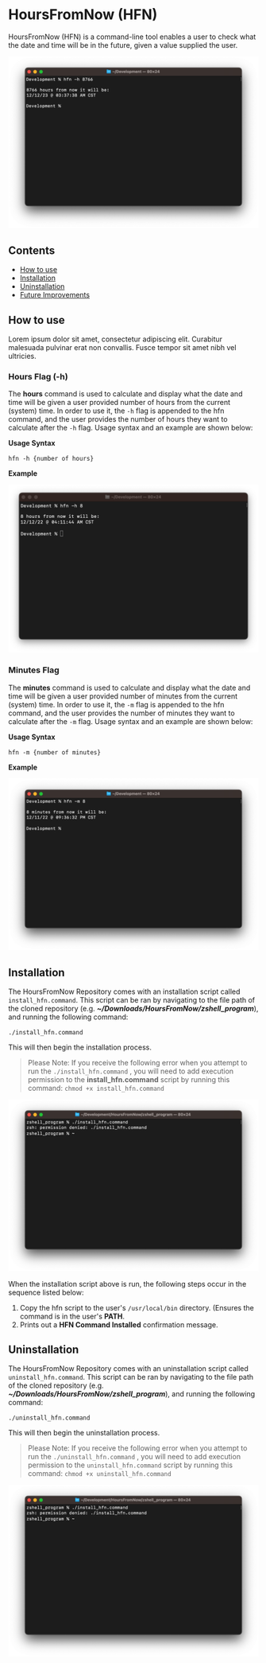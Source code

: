 # HoursFromNow (HFN)

HoursFromNow (HFN) is a command-line tool enables a user to check what the date and time will be in the future, given a value supplied the user. 


![hfn command demonstrated on terminal using the hour command flag](./images/main.png)


## Contents
+ [How to use](#How-to-use)
+ [Installation](#Installation)
+ [Uninstallation](#Uninstallation)
+ [Future Improvements](#How-it_works)


## How to use
Lorem ipsum dolor sit amet, consectetur adipiscing elit. Curabitur malesuada pulvinar erat non convallis. Fusce tempor sit amet nibh vel ultricies. 

### Hours Flag (-h)
The **hours** command is used to calculate and display what the date and time will be given a user provided number of hours from the current (system) time. In order to use it, the `-h` flag is appended to the hfn command, and the user provides the number of hours they want to calculate after the `-h` flag. Usage syntax and an example are shown below:

**Usage Syntax**

    hfn -h {number of hours}

**Example**

![Screenshot of the HFN hours command being used using the hours flag.](./images/hours-example.png)

### Minutes Flag
The **minutes** command is used to calculate and display what the date and time will be given a user provided number of minutes from the current (system) time. In order to use it, the `-m` flag is appended to the hfn command, and the user provides the number of minutes they want to calculate after the `-m` flag. Usage syntax and an example are shown below:

**Usage Syntax**

    hfn -m {number of minutes}

**Example**

![Screenshot of the HFN minutes command being used using the minutes flag.](./images/minutes-example.png)

## Installation
The HoursFromNow Repository comes with an installation script called `install_hfn.command`. This script can be ran by navigating to the file path of the cloned repository (e.g. ***~/Downloads/HoursFromNow/zshell_program***), and running the following command:
        
    ./install_hfn.command

This will then begin the installation process. 

> Please Note: If you receive the following error when you attempt to run the `./install_hfn.command` , you will need to add execution permission to the **install_hfn.command** script by running this command: 
> `chmod +x install_hfn.command`

![Screenshot of error message](./images/install-error.png)


When the installation script above is run, the following steps occur in the sequence listed below:
1. Copy the hfn script to the user's `/usr/local/bin` directory. (Ensures the command is in the user's **PATH**.
2. Prints out a **HFN Command Installed** confirmation message.

## Uninstallation
The HoursFromNow Repository comes with an uninstallation script called `uninstall_hfn.command`. This script can be ran by navigating to the file path of the cloned repository (e.g. ***~/Downloads/HoursFromNow/zshell_program***), and running the following command:
        
    ./uninstall_hfn.command

This will then begin the uninstallation process. 

> Please Note: If you receive the following error when you attempt to run the `./uninstall_hfn.command` , you will need to add execution permission to the `uninstall_hfn.command` script by running this command: 
> `chmod +x uninstall_hfn.command`

![Screenshot of error message](./images/install-error.png)